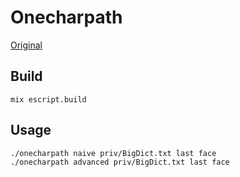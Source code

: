 # Onecharpath

[Original](https://github.com/Sergio471/OneCharPath)

## Build

```
mix escript.build
```

## Usage

```
./onecharpath naive priv/BigDict.txt last face
./onecharpath advanced priv/BigDict.txt last face
```
